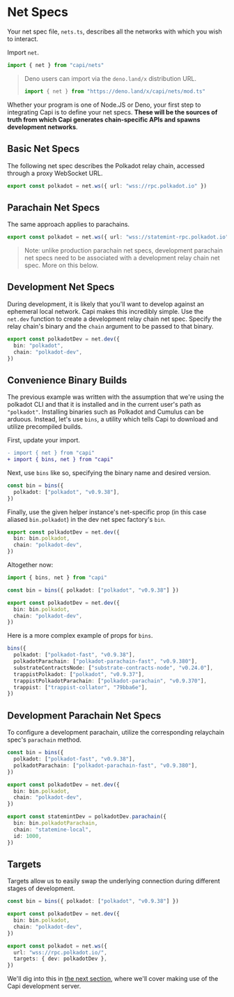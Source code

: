 # Net Specs

Your net spec file, `nets.ts`, describes all the networks with which you wish to
interact.

Import `net`.

```ts
import { net } from "capi/nets"
```

> Deno users can import via the `deno.land/x` distribution URL.
>
> ```ts
> import { net } from "https://deno.land/x/capi/nets/mod.ts"
> ```

Whether your program is one of Node.JS or Deno, your first step to integrating
Capi is to define your net specs. **These will be the sources of truth from
which Capi generates chain-specific APIs and spawns development networks**.

## Basic Net Specs

The following net spec describes the Polkadot relay chain, accessed through a
proxy WebSocket URL.

```ts
export const polkadot = net.ws({ url: "wss://rpc.polkadot.io" })
```

## Parachain Net Specs

The same approach applies to parachains.

```ts
export const polkadot = net.ws({ url: "wss://statemint-rpc.polkadot.io" })
```

> Note: unlike production parachain net specs, development parachain net specs
> need to be associated with a development relay chain net spec. More on this
> below.

## Development Net Specs

During development, it is likely that you'll want to develop against an
ephemeral local network. Capi makes this incredibly simple. Use the `net.dev`
function to create a development relay chain net spec. Specify the relay chain's
binary and the `chain` argument to be passed to that binary.

```ts
export const polkadotDev = net.dev({
  bin: "polkadot",
  chain: "polkadot-dev",
})
```

## Convenience Binary Builds

The previous example was written with the assumption that we're using the
polkadot CLI and that it is installed and in the current user's path as
`"polkadot"`. Installing binaries such as Polkadot and Cumulus can be arduous.
Instead, let's use `bins`, a utility which tells Capi to download and utilize
precompiled builds.

First, update your import.

```diff
- import { net } from "capi"
+ import { bins, net } from "capi"
```

Next, use `bins` like so, specifying the binary name and desired version.

```ts
const bin = bins({
  polkadot: ["polkadot", "v0.9.38"],
})
```

Finally, use the given helper instance's net-specific prop (in this case aliased
`bin.polkadot`) in the dev net spec factory's `bin`.

```ts
export const polkadotDev = net.dev({
  bin: bin.polkadot,
  chain: "polkadot-dev",
})
```

Altogether now:

```ts
import { bins, net } from "capi"

const bin = bins({ polkadot: ["polkadot", "v0.9.38"] })

export const polkadotDev = net.dev({
  bin: bin.polkadot,
  chain: "polkadot-dev",
})
```

Here is a more complex example of props for `bins`.

```ts
bins({
  polkadot: ["polkadot-fast", "v0.9.38"],
  polkadotParachain: ["polkadot-parachain-fast", "v0.9.380"],
  substrateContractsNode: ["substrate-contracts-node", "v0.24.0"],
  trappistPolkadot: ["polkadot", "v0.9.37"],
  trappistPolkadotParachain: ["polkadot-parachain", "v0.9.370"],
  trappist: ["trappist-collator", "79bba6e"],
})
```

## Development Parachain Net Specs

To configure a development parachain, utilize the corresponding relaychain
spec's `parachain` method.

```ts
const bin = bins({
  polkadot: ["polkadot-fast", "v0.9.38"],
  polkadotParachain: ["polkadot-parachain-fast", "v0.9.380"],
})

export const polkadotDev = net.dev({
  bin: bin.polkadot,
  chain: "polkadot-dev",
})

export const statemintDev = polkadotDev.parachain({
  bin: bin.polkadotParachain,
  chain: "statemine-local",
  id: 1000,
})
```

## Targets

Targets allow us to easily swap the underlying connection during different
stages of development.

```ts
const bin = bins({ polkadot: ["polkadot", "v0.9.38"] })

export const polkadotDev = net.dev({
  bin: bin.polkadot,
  chain: "polkadot-dev",
})

export const polkadot = net.ws({
  url: "wss://rpc.polkadot.io/",
  targets: { dev: polkadotDev },
})
```

We'll dig into this in [the next section](/setup/development_nets), where we'll
cover making use of the Capi development server.
